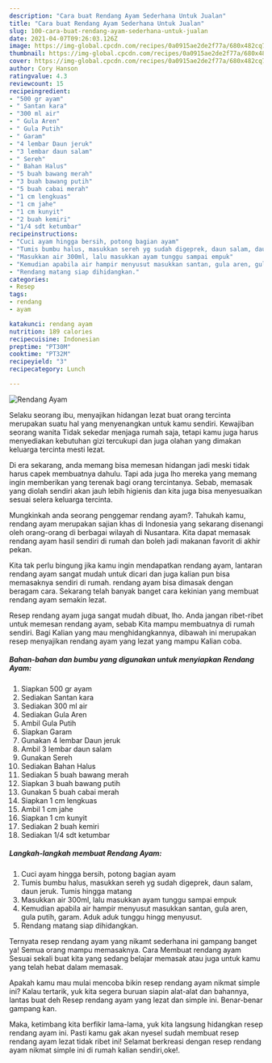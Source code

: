 ```yaml
---
description: "Cara buat Rendang Ayam Sederhana Untuk Jualan"
title: "Cara buat Rendang Ayam Sederhana Untuk Jualan"
slug: 100-cara-buat-rendang-ayam-sederhana-untuk-jualan
date: 2021-04-07T09:26:03.126Z
image: https://img-global.cpcdn.com/recipes/0a0915ae2de2f77a/680x482cq70/rendang-ayam-foto-resep-utama.jpg
thumbnail: https://img-global.cpcdn.com/recipes/0a0915ae2de2f77a/680x482cq70/rendang-ayam-foto-resep-utama.jpg
cover: https://img-global.cpcdn.com/recipes/0a0915ae2de2f77a/680x482cq70/rendang-ayam-foto-resep-utama.jpg
author: Cory Hanson
ratingvalue: 4.3
reviewcount: 15
recipeingredient:
- "500 gr ayam"
- " Santan kara"
- "300 ml air"
- " Gula Aren"
- " Gula Putih"
- " Garam"
- "4 lembar Daun jeruk"
- "3 lembar daun salam"
- " Sereh"
- " Bahan Halus"
- "5 buah bawang merah"
- "3 buah bawang putih"
- "5 buah cabai merah"
- "1 cm lengkuas"
- "1 cm jahe"
- "1 cm kunyit"
- "2 buah kemiri"
- "1/4 sdt ketumbar"
recipeinstructions:
- "Cuci ayam hingga bersih, potong bagian ayam"
- "Tumis bumbu halus, masukkan sereh yg sudah digeprek, daun salam, daun jeruk. Tumis hingga matang"
- "Masukkan air 300ml, lalu masukkan ayam tunggu sampai empuk"
- "Kemudian apabila air hampir menyusut masukkan santan, gula aren, gula putih, garam. Aduk aduk tunggu hingg menyusut."
- "Rendang matang siap dihidangkan."
categories:
- Resep
tags:
- rendang
- ayam

katakunci: rendang ayam 
nutrition: 189 calories
recipecuisine: Indonesian
preptime: "PT30M"
cooktime: "PT32M"
recipeyield: "3"
recipecategory: Lunch

---
```



![Rendang Ayam](https://img-global.cpcdn.com/recipes/0a0915ae2de2f77a/680x482cq70/rendang-ayam-foto-resep-utama.jpg)

Selaku seorang ibu, menyajikan hidangan lezat buat orang tercinta merupakan suatu hal yang menyenangkan untuk kamu sendiri. Kewajiban seorang  wanita Tidak sekedar menjaga rumah saja, tetapi kamu juga harus menyediakan kebutuhan gizi tercukupi dan juga olahan yang dimakan keluarga tercinta mesti lezat.

Di era  sekarang, anda memang bisa memesan hidangan jadi meski tidak harus capek membuatnya dahulu. Tapi ada juga lho mereka yang memang ingin memberikan yang terenak bagi orang tercintanya. Sebab, memasak yang diolah sendiri akan jauh lebih higienis dan kita juga bisa menyesuaikan sesuai selera keluarga tercinta. 



Mungkinkah anda seorang penggemar rendang ayam?. Tahukah kamu, rendang ayam merupakan sajian khas di Indonesia yang sekarang disenangi oleh orang-orang di berbagai wilayah di Nusantara. Kita dapat memasak rendang ayam hasil sendiri di rumah dan boleh jadi makanan favorit di akhir pekan.

Kita tak perlu bingung jika kamu ingin mendapatkan rendang ayam, lantaran rendang ayam sangat mudah untuk dicari dan juga kalian pun bisa memasaknya sendiri di rumah. rendang ayam bisa dimasak dengan beragam cara. Sekarang telah banyak banget cara kekinian yang membuat rendang ayam semakin lezat.

Resep rendang ayam juga sangat mudah dibuat, lho. Anda jangan ribet-ribet untuk memesan rendang ayam, sebab Kita mampu membuatnya di rumah sendiri. Bagi Kalian yang mau menghidangkannya, dibawah ini merupakan resep menyajikan rendang ayam yang lezat yang mampu Kalian coba.

<!--inarticleads1-->

##### Bahan-bahan dan bumbu yang digunakan untuk menyiapkan Rendang Ayam:

1. Siapkan 500 gr ayam
1. Sediakan  Santan kara
1. Sediakan 300 ml air
1. Sediakan  Gula Aren
1. Ambil  Gula Putih
1. Siapkan  Garam
1. Gunakan 4 lembar Daun jeruk
1. Ambil 3 lembar daun salam
1. Gunakan  Sereh
1. Sediakan  Bahan Halus
1. Sediakan 5 buah bawang merah
1. Siapkan 3 buah bawang putih
1. Gunakan 5 buah cabai merah
1. Siapkan 1 cm lengkuas
1. Ambil 1 cm jahe
1. Siapkan 1 cm kunyit
1. Sediakan 2 buah kemiri
1. Sediakan 1/4 sdt ketumbar




<!--inarticleads2-->

##### Langkah-langkah membuat Rendang Ayam:

1. Cuci ayam hingga bersih, potong bagian ayam
1. Tumis bumbu halus, masukkan sereh yg sudah digeprek, daun salam, daun jeruk. Tumis hingga matang
1. Masukkan air 300ml, lalu masukkan ayam tunggu sampai empuk
1. Kemudian apabila air hampir menyusut masukkan santan, gula aren, gula putih, garam. Aduk aduk tunggu hingg menyusut.
1. Rendang matang siap dihidangkan.




Ternyata resep rendang ayam yang nikamt sederhana ini gampang banget ya! Semua orang mampu memasaknya. Cara Membuat rendang ayam Sesuai sekali buat kita yang sedang belajar memasak atau juga untuk kamu yang telah hebat dalam memasak.

Apakah kamu mau mulai mencoba bikin resep rendang ayam nikmat simple ini? Kalau tertarik, yuk kita segera buruan siapin alat-alat dan bahannya, lantas buat deh Resep rendang ayam yang lezat dan simple ini. Benar-benar gampang kan. 

Maka, ketimbang kita berfikir lama-lama, yuk kita langsung hidangkan resep rendang ayam ini. Pasti kamu gak akan nyesel sudah membuat resep rendang ayam lezat tidak ribet ini! Selamat berkreasi dengan resep rendang ayam nikmat simple ini di rumah kalian sendiri,oke!.

